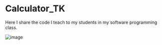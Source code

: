 # Calculator_TK 

Here I share the code I teach to my students in my software programming class. 


![image](https://github.com/samildk/Calculator_TK/assets/35627868/0d4e4eb0-43e1-407e-ab69-e600139005f2)
